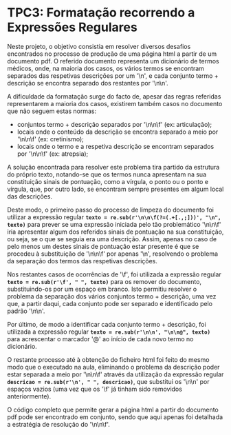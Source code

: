 # TPC3: Formatação recorrendo a Expressões Regulares

Neste projeto, o objetivo consistia em resolver diversos desafios encontrados no processo de produção de uma página html a partir de um documento pdf. O referido documento representa um dicionário de termos médicos, onde, na maioria dos casos, os vários termos se encontram separados das respetivas descrições por um '\n', e cada conjunto termo + descrição se encontra separado dos restantes por '\n\n'. 

A dificuldade da formatação surge do facto de, apesar das regras referidas representarem a maioria dos casos, existirem também casos no documento que não seguem estas normas:
 - conjuntos termo + descrição separados por '\n\n\f' (ex: articulação);
 - locais onde o conteúdo da descrição se encontra separado a meio por '\n\n\f' (ex: cretinismo);
 - locais onde o termo e a respetiva descrição se encontram separados por '\n\n\f' (ex: atrepsia);

A solução encontrada para resolver este problema tira partido da estrutura do próprio texto, notando-se que os termos nunca apresentam na sua constituição sinais de pontuação, como a vírgula, o ponto ou o ponto e vírgula, que, por outro lado, se encontram sempre presentes em algum local das descrições.

Deste modo, o primeiro passo do processo de limpeza do documento foi utilizar a expressão regular **`texto = re.sub(r'\n\n\f(?=(.+[.,;]))', "\n", texto)`** para prever se uma expressão iniciada pelo tão problemático '\n\n\f' iria apresentar algum dos referidos sinais de pontuação na sua constituição, ou seja, se o que se seguia era uma descrição. Assim, apenas no caso de pelo menos um destes sinais de pontuação estar presente é que se procedeu à substituição de '\n\n\f' por apenas '\n', resolvendo o problema da separação dos termos das respetivas descrições.

Nos restantes casos de ocorrências de '\f', foi utilizada a expressão regular **`texto = re.sub(r'\f', " ", texto)`** para os remover do documento, substituindo-os por um espaço em branco. Isto permitiu resolver o problema da separação dos vários conjuntos termo + descrição, uma vez que, a partir daqui, cada conjunto pode ser separado e identificado pelo padrão '\n\n'.

Por último, de modo a identificar cada conjunto termo + descrição, foi utilizada a expressão regular **`texto = re.sub(r'\n\n', "\n\n@", texto)`** para acrescentar o marcador '@' ao início de cada novo termo no dicionário.

O restante processo até à obtenção do ficheiro html foi feito do mesmo modo que o executado na aula, eliminando o problema da descrição poder estar separada a meio por '\n\n\f' através da utilização da expressão regular **`descricao = re.sub(r'\n', " ", descricao)`**, que substitui os '\n\n' por espaços vazios (uma vez que os '\f' já tinham sido removidos anteriormente).

O código completo que permite gerar a página html a partir do documento pdf pode ser encontrado em conjunto, sendo que aqui apenas foi detalhada a estratégia de resolução do '\n\n\f'. 